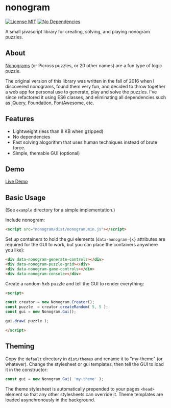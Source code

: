 # nonogram

[![License MIT](https://img.shields.io/badge/licence-MIT-3498db.svg?style=popout-square)](https://choosealicense.com/licenses/mit/)
[![No Dependencies](https://img.shields.io/badge/dependencies-none-27ae60.svg?style=popout-square)]()

A small javascript library for creating, solving, and playing nonogram puzzles.

## About

[Nonograms](https://en.wikipedia.org/wiki/Nonogram) (or Picross puzzles, or 20 other names) are a fun type of logic puzzle.

The original version of this library was written in the fall of 2016 when I discovered nonograms, found them very fun, and decided to throw together a web app for personal use to generate, play and solve the puzzles.  I've since refactored it using ES6 classes, and eliminating all dependencies such as jQuery, Foundation, FontAwesome, etc.

## Features

- Lightweight (less than 8 KB when gzipped)
- No dependencies
- Fast solving alogorithm that uses human techniques instead of brute force.
- Simple, themable GUI (optional)

## Demo

[Live Demo](https://monkeyarms.github.io/nonogram/)

## Basic Usage

(See `example` directory for a simple implementation.)

Include nonogram:

```html
<script src="nonogram/dist/nonogram.min.js"></script>
```

Set up containers to hold the gui elements (`data-nonogram-{x}` attributes are required for the GUI to work, but you can place the containers anywhere you like):

```html
<div data-nonogram-generate-controls></div>
<div data-nonogram-puzzle-grid></div>
<div data-nonogram-game-controls></div>
<div data-nonogram-console></div>
```
Create a random 5x5 puzzle and tell the GUI to render everything:
```html
<script>

const creator = new Nonogram.Creator();
const puzzle  = creator.createRandom( 5, 5 );
const gui = new Nonogram.Gui();

gui.draw( puzzle );

</script>
```
## Theming

Copy the `default` directory in `dist/themes` and rename it to "my-theme" (or whatever).  Change the stylesheet or gui templates, then tell the GUI to load it in the constructor:

```javascript
const gui = new Nonogram.Gui( 'my-theme' );
```
The theme stylesheet is automatically prepended to your pages `<head>` element so that any other stylesheets can override it.  Theme templates are loaded asynchronously in the background.













